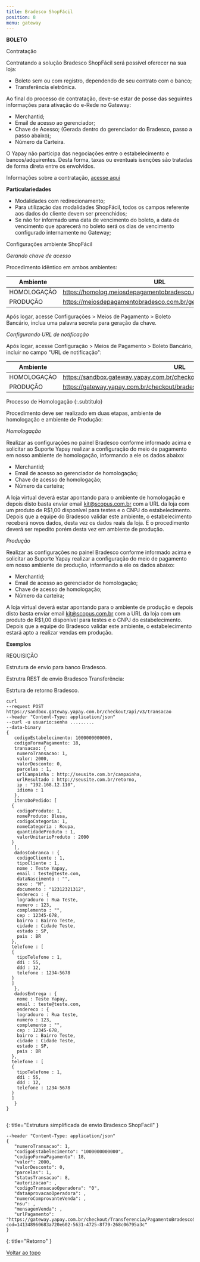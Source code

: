 ```yaml
---
title: Bradesco ShopFácil
position: 8
menu: gateway
---
```



**BOLETO**

Contratação

Contratando a solução Bradesco ShopFácil será possível oferecer na sua loja:

* Boleto sem ou com registro, dependendo de seu contrato com o banco;
* Transferência eletrônica.

Ao final do processo de contratação, deve-se estar de posse das seguintes informações para ativação do e-Rede no Gateway:

* Merchantid;
* Email de acesso ao gerenciador;
* Chave de Acesso; (Gerada dentro do gerenciador do Bradesco, passo a passo abaixo);
* Número da Carteira.


O Yapay não participa das negociações entre o estabelecimento e bancos/adquirentes. Desta forma, taxas ou eventuais isenções são tratadas de forma direta entre os envolvidos.

Informações sobre a contratação, <a href="http://www.bradesco.com.br/html/corporate/produtos-servicos/parcerias-e-oportunidades/shopfacil-empresa.shtm" target="_blank" class="linkPadraoVerde">acesse aqui</a>

**Particulariedades**

* Modalidades com redirecionamento;
* Para utilização das modalidades ShopFácil, todos os campos referente aos dados do cliente devem ser preenchidos;
* Se não for informado uma data de vencimento do boleto, a data de vencimento que aparecerá no boleto será os dias de vencimento configurado internamente no Gateway;

Configurações ambiente ShopFácil

_Gerando chave de acesso_

Procedimento idêntico em ambos ambientes:

| Ambiente    | URL                                                            |
|-------------|----------------------------------------------------------------|
| HOMOLOGAÇÃO | https://homolog.meiosdepagamentobradesco.com.br/gerenciadorapi |
| PRODUÇÃO    | https://meiosdepagamentobradesco.com.br/gerenciadorapi         |



Após logar, acesse Configurações > Meios de Pagamento > Boleto Bancário, inclua uma palavra secreta para geração da chave.

_Configurando URL de notificação_

Após logar, acesse Configuração > Meios de Pagamento > Boleto Bancário, incluir no campo "URL de notificação":

| Ambiente    | URL                                                            |
|-------------|----------------------------------------------------------------|
| HOMOLOGAÇÃO | https://sandbox.gateway.yapay.com.br/checkout/bradesco/confirmaBoletoRegistro |
| PRODUÇÃO    | https://gateway.yapay.com.br/checkout/bradesco/confirmaBoletoRegistro  |


Processo de Homologação
{:.subtitulo}

Procedimento deve ser realizado em duas etapas, ambiente de homologação e ambiente de Produção:

_Homologação_

Realizar as configurações no painel Bradesco conforme informado acima e solicitar ao Suporte Yapay realizar a configuração do meio de pagamento em nosso ambiente de homologação, informando a ele os dados abaixo:

* Merchantid;
* Email de acesso ao gerenciador de homologação;
* Chave de acesso de homologação;
* Número da carteira;

A loja virtual deverá estar apontando para o ambiente de homologação e depois disto basta enviar email kit@scopus.com.br com a URL da loja com um produto de R$1,00 disponível para testes e o CNPJ do estabelecimento. Depois que a equipe do Bradesco validar este ambiente, o estabelecimento receberá novos dados, desta vez os dados reais da loja. E o procedimento deverá ser repedito porém desta vez em ambiente de produção.


_Produção_

Realizar as configurações no painel Bradesco conforme informado acima e solicitar ao Suporte Yapay realizar a configuração do meio de pagamento em nosso ambiente de produção, informando a ele os dados abaixo:

* Merchantid;
* Email de acesso ao gerenciador de homologação;
* Chave de acesso de homologação;
* Número da carteira;

A loja virtual deverá estar apontando para o ambiente de produção e depois disto basta enviar email kit@scopus.com.br com a URL da loja com um produto de R$1,00 disponível para testes e o CNPJ do estabelecimento. Depois que a equipe do Bradesco validar este ambiente, o estabelecimento estará apto a realizar vendas em produção.




**Exemplos**

REQUISIÇÃO

Estrutura de envio para banco Bradesco.

Estrutra REST de envio Bradesco Transferência:

Estrtura de retorno Bradesco.



~~~text
curl
--request POST https://sandbox.gateway.yapay.com.br/checkout/api/v3/transacao
--header "Content-Type: application/json"
--curl -u usuario:senha .........
--data-binary
{
   codigoEstabelecimento: 1000000000000,
   codigoFormaPagamento: 18,
   transacao: {
    numeroTransacao: 1,
    valor: 2000,
    valorDesconto: 0,
    parcelas : 1,
    urlCampainha : http://seusite.com.br/campainha,
    urlResultado : http://seusite.com.br/retorno,
    ip : "192.168.12.110",
    idioma : 1
   },
   itensDoPedido: [
  {
    codigoProduto: 1,
    nomeProduto: Blusa,
    codigoCategoria: 1,
    nomeCategoria : Roupa,
    quantidadeProduto : 1,
    valorUnitarioProduto : 2000
  }
   ],
   dadosCobranca : {
    codigoCliente : 1,
    tipoCliente : 1,
    nome : Teste Yapay,
    email : teste@teste.com,
    dataNascimento : "",
    sexo : "M",
    documento : "12312321312",
    endereco : {
    logradouro : Rua Teste,
    numero : 123,
    complemento : "",
    cep : 12345-678,
    bairro : Bairro Teste,
    cidade : Cidade Teste,
    estado : SP,
    pais : BR
  },
  telefone : [
  {
    tipoTelefone : 1,
    ddi : 55,
    ddd : 12,
    telefone : 1234-5678
  }
  ]
   },
   dadosEntrega : {
    nome : Teste Yapay,
    email : teste@teste.com,
    endereco : {
    logradouro : Rua teste,
    numero : 123,
    complemento : "",
    cep : 12345-678,
    bairro : Bairro Teste,
    cidade : Cidade Teste,
    estado : SP,
    pais : BR
  },
  telefone : [
  {
    tipoTelefone : 1,
    ddi : 55,
    ddd : 12,
    telefone : 1234-5678
  }
  ]
   }
}


~~~
{: title="Estrutura simplificada de envio Bradesco ShopFacil" }

~~~text
--header "Content-Type: application/json"
{
   "numeroTransacao": 1,
   "codigoEstabelecimento": "1000000000000",
   "codigoFormaPagamento": 18,
   "valor": 2000,
   "valorDesconto": 0,
   "parcelas": 1,
   "statusTransacao": 8,
   "autorizacao": ,
   "codigoTransacaoOperadora": "0",
   "dataAprovacaoOperadora": ,
   "numeroComprovanteVenda": ,
   "nsu": ,
   "mensagemVenda": ,
   "urlPagamento": "https://gateway.yapay.com.br/checkout/Transferencia/PagamentoBradescoShopFacil.do?cod=141348960683a720e602-5631-4725-8f79-268c06795a3c"
}
~~~
{: title="Retorno" }




<div class="voltar-ao-topo"><a href="#"><i class="fa fa-arrow-up" aria-hidden="true"></i>Voltar ao topo</a></div>